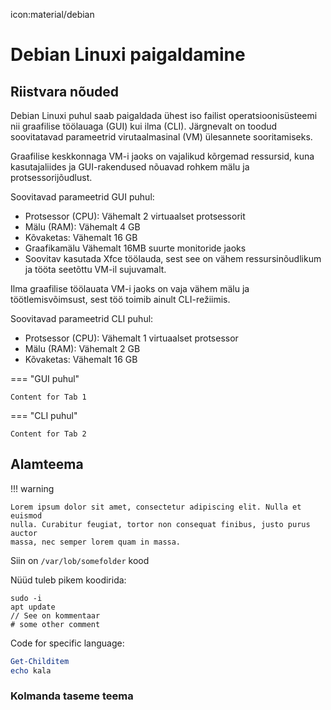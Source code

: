 icon:material/debian

# Debian Linuxi paigaldamine

##  Riistvara nõuded

Debian Linuxi puhul saab paigaldada ühest iso failist operatsioonisüsteemi nii graafilise töölauaga (GUI) kui ilma (CLI). Järgnevalt on toodud soovitatavad parameetrid virutaalmasinal (VM) ülesannete sooritamiseks.

Graafilise keskkonnaga VM-i jaoks on vajalikud kõrgemad ressursid, kuna kasutajaliides ja GUI-rakendused nõuavad rohkem mälu ja protsessorijõudlust.

Soovitavad parameetrid GUI puhul:
  
- Protsessor (CPU): Vähemalt 2 virtuaalset protsessorit
- Mälu (RAM): Vähemalt 4 GB
- Kõvaketas: Vähemalt 16 GB
- Graafikamälu Vähemalt 16MB suurte monitoride jaoks
- Soovitav kasutada Xfce töölauda, sest see on vähem ressursinõudlikum ja tööta seetõttu VM-il sujuvamalt.

Ilma graafilise töölauata VM-i jaoks on vaja vähem mälu ja töötlemisvõimsust, sest töö toimib ainult CLI-režiimis.

Soovitavad parameetrid CLI puhul:

- Protsessor (CPU): Vähemalt 1 virtuaalset protsessor
- Mälu (RAM): Vähemalt 2 GB
- Kõvaketas: Vähemalt 16 GB

=== "GUI puhul"

    Content for Tab 1

=== "CLI puhul"

    Content for Tab 2





## Alamteema

!!! warning

    Lorem ipsum dolor sit amet, consectetur adipiscing elit. Nulla et euismod
    nulla. Curabitur feugiat, tortor non consequat finibus, justo purus auctor
    massa, nec semper lorem quam in massa.

Siin on `/var/lob/somefolder` kood

Nüüd tuleb pikem koodirida:

```
sudo -i
apt update
// See on kommentaar
# some other comment
```

Code for specific language:

``` ps1
Get-Childitem
echo kala

```


### Kolmanda taseme teema